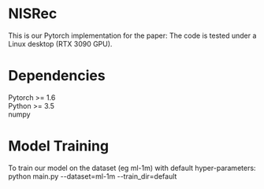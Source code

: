 # NISRec
This is our Pytorch implementation for the paper:
The code is tested under a Linux desktop (RTX 3090 GPU).
# Dependencies
Pytorch >= 1.6  
Python >= 3.5  
numpy  
# Model Training
To train our model on the dataset (eg ml-1m) with default hyper-parameters:
python main.py --dataset=ml-1m --train_dir=default 
